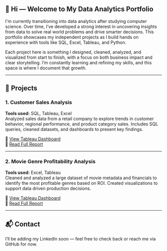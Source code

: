 ## 👋 Hi — Welcome to My Data Analytics Portfolio

I'm currently transitioning into data analytics after studying computer science. Over time, I’ve developed a strong interest in uncovering insights from data to solve real world problems and drive smarter decisions. This portfolio showcases my independent projects as I build hands on experience with tools like SQL, Excel, Tableau, and Python.

Each project here is something I designed, cleaned, analyzed, and visualized from start to finish, with a focus on both business impact and clear storytelling. I’m constantly learning and refining my skills, and this space is where I document that growth.

---

## 🧠 Projects

### 1. **Customer Sales Analysis**
**Tools used:** SQL, Tableau, Excel  
Analyzed sales data from a retail company to explore trends in customer behavior, regional performance, and product category sales. Includes SQL queries, cleaned datasets, and dashboards to present key findings.

🔗 [View Tableau Dashboard](https://public.tableau.com/app/profile/andrew.lai7920/viz/Customer_Sales_Analysis_17460604819610/Dashboard1)  
📄 [Read Full Report](https://docs.google.com/document/d/13WGRdBqJ0xtxNLt4ZaCWJZxEs6MZppO9i6O_qCJ4cb4/edit?usp=sharing)

---

### 2. **Movie Genre Profitability Analysis**
**Tools used:** Excel, Tableau  
Cleaned and analyzed a large dataset of movie metadata and financials to identify the most profitable genres based on ROI. Created visualizations to support data driven production decisions.

🔗 [View Tableau Dashboard](https://public.tableau.com/app/profile/andrew.lai7920/viz/Movie_Genre_Profitability_Analysis/Dashboard1)  
📄 [Read Full Report](https://docs.google.com/document/d/1D5tXVjTL2HqIf7i9UjjqPTMUFNM6QisWKYGnPolZtts/edit?usp=sharing)

---

## 📬 Contact
I’ll be adding my LinkedIn soon — feel free to check back or reach me via GitHub for now.
